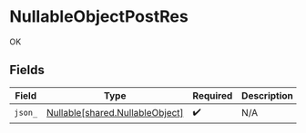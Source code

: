 # NullableObjectPostRes

OK


## Fields

| Field                                                                    | Type                                                                     | Required                                                                 | Description                                                              | Example                                                                  |
| ------------------------------------------------------------------------ | ------------------------------------------------------------------------ | ------------------------------------------------------------------------ | ------------------------------------------------------------------------ | ------------------------------------------------------------------------ |
| `json_`                                                                  | [Nullable[shared.NullableObject]](../../models/shared/nullableobject.md) | :heavy_check_mark:                                                       | N/A                                                                      | <nil>                                                                    |